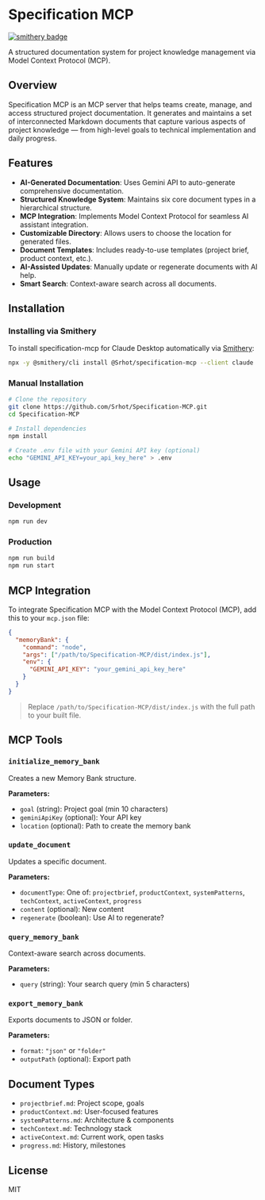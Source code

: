 # Specification MCP
[![smithery badge](https://smithery.ai/badge/@Srhot/specification-mcp)](https://smithery.ai/server/@Srhot/specification-mcp)

A structured documentation system for project knowledge management via Model Context Protocol (MCP).

## Overview

Specification MCP is an MCP server that helps teams create, manage, and access structured project documentation. It generates and maintains a set of interconnected Markdown documents that capture various aspects of project knowledge — from high-level goals to technical implementation and daily progress.

## Features

- **AI-Generated Documentation**: Uses Gemini API to auto-generate comprehensive documentation.
- **Structured Knowledge System**: Maintains six core document types in a hierarchical structure.
- **MCP Integration**: Implements Model Context Protocol for seamless AI assistant integration.
- **Customizable Directory**: Allows users to choose the location for generated files.
- **Document Templates**: Includes ready-to-use templates (project brief, product context, etc.).
- **AI-Assisted Updates**: Manually update or regenerate documents with AI help.
- **Smart Search**: Context-aware search across all documents.

## Installation

### Installing via Smithery

To install specification-mcp for Claude Desktop automatically via [Smithery](https://smithery.ai/server/@Srhot/specification-mcp):

```bash
npx -y @smithery/cli install @Srhot/specification-mcp --client claude
```

### Manual Installation
```bash
# Clone the repository
git clone https://github.com/Srhot/Specification-MCP.git
cd Specification-MCP

# Install dependencies
npm install

# Create .env file with your Gemini API key (optional)
echo "GEMINI_API_KEY=your_api_key_here" > .env
```

## Usage

### Development

```bash
npm run dev
```

### Production

```bash
npm run build
npm run start
```

## MCP Integration

To integrate Specification MCP with the Model Context Protocol (MCP), add this to your `mcp.json` file:

```json
{
  "memoryBank": {
    "command": "node",
    "args": ["/path/to/Specification-MCP/dist/index.js"],
    "env": {
      "GEMINI_API_KEY": "your_gemini_api_key_here"
    }
  }
}
```

> Replace `/path/to/Specification-MCP/dist/index.js` with the full path to your built file.

## MCP Tools

### `initialize_memory_bank`

Creates a new Memory Bank structure.

**Parameters:**

- `goal` (string): Project goal (min 10 characters)
- `geminiApiKey` (optional): Your API key
- `location` (optional): Path to create the memory bank

### `update_document`

Updates a specific document.

**Parameters:**

- `documentType`: One of: `projectbrief`, `productContext`, `systemPatterns`, `techContext`, `activeContext`, `progress`
- `content` (optional): New content
- `regenerate` (boolean): Use AI to regenerate?

### `query_memory_bank`

Context-aware search across documents.

**Parameters:**

- `query` (string): Your search query (min 5 characters)

### `export_memory_bank`

Exports documents to JSON or folder.

**Parameters:**

- `format`: `"json"` or `"folder"`
- `outputPath` (optional): Export path

## Document Types

- `projectbrief.md`: Project scope, goals
- `productContext.md`: User-focused features
- `systemPatterns.md`: Architecture & components
- `techContext.md`: Technology stack
- `activeContext.md`: Current work, open tasks
- `progress.md`: History, milestones

## License

MIT
